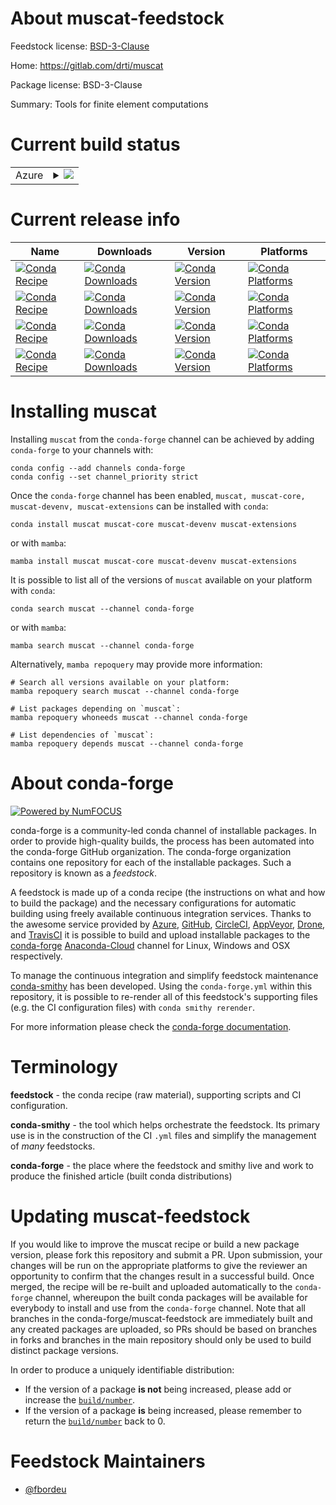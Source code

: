 About muscat-feedstock
======================

Feedstock license: [BSD-3-Clause](https://github.com/conda-forge/basictools-feedstock/blob/main/LICENSE.txt)

Home: https://gitlab.com/drti/muscat

Package license: BSD-3-Clause

Summary: Tools for finite element computations

Current build status
====================


<table>
    
  <tr>
    <td>Azure</td>
    <td>
      <details>
        <summary>
          <a href="https://dev.azure.com/conda-forge/feedstock-builds/_build/latest?definitionId=9013&branchName=main">
            <img src="https://dev.azure.com/conda-forge/feedstock-builds/_apis/build/status/basictools-feedstock?branchName=main">
          </a>
        </summary>
        <table>
          <thead><tr><th>Variant</th><th>Status</th></tr></thead>
          <tbody><tr>
              <td>linux_64_python3.10.____cpython</td>
              <td>
                <a href="https://dev.azure.com/conda-forge/feedstock-builds/_build/latest?definitionId=9013&branchName=main">
                  <img src="https://dev.azure.com/conda-forge/feedstock-builds/_apis/build/status/basictools-feedstock?branchName=main&jobName=linux&configuration=linux%20linux_64_python3.10.____cpython" alt="variant">
                </a>
              </td>
            </tr><tr>
              <td>linux_64_python3.11.____cpython</td>
              <td>
                <a href="https://dev.azure.com/conda-forge/feedstock-builds/_build/latest?definitionId=9013&branchName=main">
                  <img src="https://dev.azure.com/conda-forge/feedstock-builds/_apis/build/status/basictools-feedstock?branchName=main&jobName=linux&configuration=linux%20linux_64_python3.11.____cpython" alt="variant">
                </a>
              </td>
            </tr><tr>
              <td>linux_64_python3.8.____cpython</td>
              <td>
                <a href="https://dev.azure.com/conda-forge/feedstock-builds/_build/latest?definitionId=9013&branchName=main">
                  <img src="https://dev.azure.com/conda-forge/feedstock-builds/_apis/build/status/basictools-feedstock?branchName=main&jobName=linux&configuration=linux%20linux_64_python3.8.____cpython" alt="variant">
                </a>
              </td>
            </tr><tr>
              <td>linux_64_python3.9.____cpython</td>
              <td>
                <a href="https://dev.azure.com/conda-forge/feedstock-builds/_build/latest?definitionId=9013&branchName=main">
                  <img src="https://dev.azure.com/conda-forge/feedstock-builds/_apis/build/status/basictools-feedstock?branchName=main&jobName=linux&configuration=linux%20linux_64_python3.9.____cpython" alt="variant">
                </a>
              </td>
            </tr><tr>
              <td>win_64_python3.10.____cpython</td>
              <td>
                <a href="https://dev.azure.com/conda-forge/feedstock-builds/_build/latest?definitionId=9013&branchName=main">
                  <img src="https://dev.azure.com/conda-forge/feedstock-builds/_apis/build/status/basictools-feedstock?branchName=main&jobName=win&configuration=win%20win_64_python3.10.____cpython" alt="variant">
                </a>
              </td>
            </tr><tr>
              <td>win_64_python3.11.____cpython</td>
              <td>
                <a href="https://dev.azure.com/conda-forge/feedstock-builds/_build/latest?definitionId=9013&branchName=main">
                  <img src="https://dev.azure.com/conda-forge/feedstock-builds/_apis/build/status/basictools-feedstock?branchName=main&jobName=win&configuration=win%20win_64_python3.11.____cpython" alt="variant">
                </a>
              </td>
            </tr><tr>
              <td>win_64_python3.8.____cpython</td>
              <td>
                <a href="https://dev.azure.com/conda-forge/feedstock-builds/_build/latest?definitionId=9013&branchName=main">
                  <img src="https://dev.azure.com/conda-forge/feedstock-builds/_apis/build/status/basictools-feedstock?branchName=main&jobName=win&configuration=win%20win_64_python3.8.____cpython" alt="variant">
                </a>
              </td>
            </tr><tr>
              <td>win_64_python3.9.____cpython</td>
              <td>
                <a href="https://dev.azure.com/conda-forge/feedstock-builds/_build/latest?definitionId=9013&branchName=main">
                  <img src="https://dev.azure.com/conda-forge/feedstock-builds/_apis/build/status/basictools-feedstock?branchName=main&jobName=win&configuration=win%20win_64_python3.9.____cpython" alt="variant">
                </a>
              </td>
            </tr>
          </tbody>
        </table>
      </details>
    </td>
  </tr>
</table>

Current release info
====================

| Name | Downloads | Version | Platforms |
| --- | --- | --- | --- |
| [![Conda Recipe](https://img.shields.io/badge/recipe-muscat-green.svg)](https://anaconda.org/conda-forge/muscat) | [![Conda Downloads](https://img.shields.io/conda/dn/conda-forge/muscat.svg)](https://anaconda.org/conda-forge/muscat) | [![Conda Version](https://img.shields.io/conda/vn/conda-forge/muscat.svg)](https://anaconda.org/conda-forge/muscat) | [![Conda Platforms](https://img.shields.io/conda/pn/conda-forge/muscat.svg)](https://anaconda.org/conda-forge/muscat) |
| [![Conda Recipe](https://img.shields.io/badge/recipe-muscat--core-green.svg)](https://anaconda.org/conda-forge/muscat-core) | [![Conda Downloads](https://img.shields.io/conda/dn/conda-forge/muscat-core.svg)](https://anaconda.org/conda-forge/muscat-core) | [![Conda Version](https://img.shields.io/conda/vn/conda-forge/muscat-core.svg)](https://anaconda.org/conda-forge/muscat-core) | [![Conda Platforms](https://img.shields.io/conda/pn/conda-forge/muscat-core.svg)](https://anaconda.org/conda-forge/muscat-core) |
| [![Conda Recipe](https://img.shields.io/badge/recipe-muscat--devenv-green.svg)](https://anaconda.org/conda-forge/muscat-devenv) | [![Conda Downloads](https://img.shields.io/conda/dn/conda-forge/muscat-devenv.svg)](https://anaconda.org/conda-forge/muscat-devenv) | [![Conda Version](https://img.shields.io/conda/vn/conda-forge/muscat-devenv.svg)](https://anaconda.org/conda-forge/muscat-devenv) | [![Conda Platforms](https://img.shields.io/conda/pn/conda-forge/muscat-devenv.svg)](https://anaconda.org/conda-forge/muscat-devenv) |
| [![Conda Recipe](https://img.shields.io/badge/recipe-muscat--extensions-green.svg)](https://anaconda.org/conda-forge/muscat-extensions) | [![Conda Downloads](https://img.shields.io/conda/dn/conda-forge/muscat-extensions.svg)](https://anaconda.org/conda-forge/muscat-extensions) | [![Conda Version](https://img.shields.io/conda/vn/conda-forge/muscat-extensions.svg)](https://anaconda.org/conda-forge/muscat-extensions) | [![Conda Platforms](https://img.shields.io/conda/pn/conda-forge/muscat-extensions.svg)](https://anaconda.org/conda-forge/muscat-extensions) |

Installing muscat
=================

Installing `muscat` from the `conda-forge` channel can be achieved by adding `conda-forge` to your channels with:

```
conda config --add channels conda-forge
conda config --set channel_priority strict
```

Once the `conda-forge` channel has been enabled, `muscat, muscat-core, muscat-devenv, muscat-extensions` can be installed with `conda`:

```
conda install muscat muscat-core muscat-devenv muscat-extensions
```

or with `mamba`:

```
mamba install muscat muscat-core muscat-devenv muscat-extensions
```

It is possible to list all of the versions of `muscat` available on your platform with `conda`:

```
conda search muscat --channel conda-forge
```

or with `mamba`:

```
mamba search muscat --channel conda-forge
```

Alternatively, `mamba repoquery` may provide more information:

```
# Search all versions available on your platform:
mamba repoquery search muscat --channel conda-forge

# List packages depending on `muscat`:
mamba repoquery whoneeds muscat --channel conda-forge

# List dependencies of `muscat`:
mamba repoquery depends muscat --channel conda-forge
```


About conda-forge
=================

[![Powered by
NumFOCUS](https://img.shields.io/badge/powered%20by-NumFOCUS-orange.svg?style=flat&colorA=E1523D&colorB=007D8A)](https://numfocus.org)

conda-forge is a community-led conda channel of installable packages.
In order to provide high-quality builds, the process has been automated into the
conda-forge GitHub organization. The conda-forge organization contains one repository
for each of the installable packages. Such a repository is known as a *feedstock*.

A feedstock is made up of a conda recipe (the instructions on what and how to build
the package) and the necessary configurations for automatic building using freely
available continuous integration services. Thanks to the awesome service provided by
[Azure](https://azure.microsoft.com/en-us/services/devops/), [GitHub](https://github.com/),
[CircleCI](https://circleci.com/), [AppVeyor](https://www.appveyor.com/),
[Drone](https://cloud.drone.io/welcome), and [TravisCI](https://travis-ci.com/)
it is possible to build and upload installable packages to the
[conda-forge](https://anaconda.org/conda-forge) [Anaconda-Cloud](https://anaconda.org/)
channel for Linux, Windows and OSX respectively.

To manage the continuous integration and simplify feedstock maintenance
[conda-smithy](https://github.com/conda-forge/conda-smithy) has been developed.
Using the ``conda-forge.yml`` within this repository, it is possible to re-render all of
this feedstock's supporting files (e.g. the CI configuration files) with ``conda smithy rerender``.

For more information please check the [conda-forge documentation](https://conda-forge.org/docs/).

Terminology
===========

**feedstock** - the conda recipe (raw material), supporting scripts and CI configuration.

**conda-smithy** - the tool which helps orchestrate the feedstock.
                   Its primary use is in the construction of the CI ``.yml`` files
                   and simplify the management of *many* feedstocks.

**conda-forge** - the place where the feedstock and smithy live and work to
                  produce the finished article (built conda distributions)


Updating muscat-feedstock
=========================

If you would like to improve the muscat recipe or build a new
package version, please fork this repository and submit a PR. Upon submission,
your changes will be run on the appropriate platforms to give the reviewer an
opportunity to confirm that the changes result in a successful build. Once
merged, the recipe will be re-built and uploaded automatically to the
`conda-forge` channel, whereupon the built conda packages will be available for
everybody to install and use from the `conda-forge` channel.
Note that all branches in the conda-forge/muscat-feedstock are
immediately built and any created packages are uploaded, so PRs should be based
on branches in forks and branches in the main repository should only be used to
build distinct package versions.

In order to produce a uniquely identifiable distribution:
 * If the version of a package **is not** being increased, please add or increase
   the [``build/number``](https://docs.conda.io/projects/conda-build/en/latest/resources/define-metadata.html#build-number-and-string).
 * If the version of a package **is** being increased, please remember to return
   the [``build/number``](https://docs.conda.io/projects/conda-build/en/latest/resources/define-metadata.html#build-number-and-string)
   back to 0.

Feedstock Maintainers
=====================

* [@fbordeu](https://github.com/fbordeu/)

